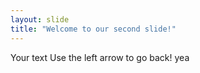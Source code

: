```yaml
---
layout: slide
title: "Welcome to our second slide!"
---
```

Your text
Use the left arrow to go back!
yea
